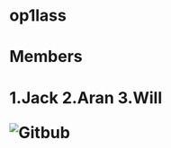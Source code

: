 # op1lass

<h1>Members<h1> 
  1.Jack 
  2.Aran
  3.Will
  
  ![Gitbub](https://encrypted-tbn0.gstatic.com/images?q=tbn:ANd9GcSqfjVFMIrYuBCjRcgwimZiNJmD-H6ny28vV_6j_wNUhy-IVfDrAnPWRHnLT09ltwx9v0M:https://cdn.pixabay.com/photo/2015/04/23/22/00/tree-736885__480.jpg&usqp=CAU)
  
